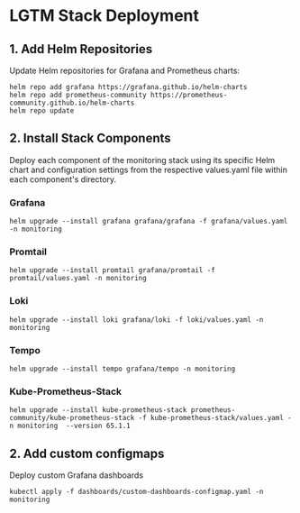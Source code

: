 # LGTM Stack Deployment

## 1. Add Helm Repositories

Update Helm repositories for Grafana and Prometheus charts:

```
helm repo add grafana https://grafana.github.io/helm-charts
helm repo add prometheus-community https://prometheus-community.github.io/helm-charts
helm repo update
```

## 2. Install Stack Components
Deploy each component of the monitoring stack using its specific Helm chart and configuration settings from the respective values.yaml file within each component's directory.

### Grafana

```
helm upgrade --install grafana grafana/grafana -f grafana/values.yaml -n monitoring 
```

### Promtail

```
helm upgrade --install promtail grafana/promtail -f promtail/values.yaml -n monitoring 
```

### Loki

```
helm upgrade --install loki grafana/loki -f loki/values.yaml -n monitoring 
```

### Tempo

```
helm upgrade --install tempo grafana/tempo -n monitoring
```

### Kube-Prometheus-Stack

```
helm upgrade --install kube-prometheus-stack prometheus-community/kube-prometheus-stack -f kube-prometheus-stack/values.yaml -n monitoring  --version 65.1.1
```

## 2. Add custom configmaps
Deploy custom Grafana dashboards
```
kubectl apply -f dashboards/custom-dashboards-configmap.yaml -n monitoring
```
